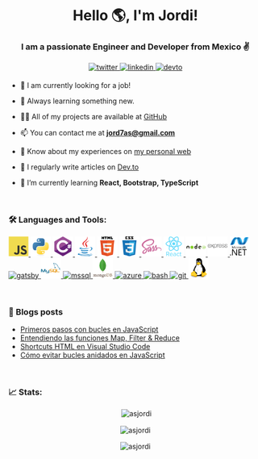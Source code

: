 <h1 align="center">Hello 🌎, I'm Jordi!</h1>
<h3 align="center">I am a passionate Engineer and Developer from Mexico ✌️</h3>

<div align="center">

  <a href="https://twitter.com/asjordi" target="_blank">
    <img src=https://img.shields.io/badge/Twitter-%2300acee.svg?&logo=twitter&logoColor=white alt=twitter style="margin-bottom: 5px;" />
  </a>

  <a href="https://linkedin.com/in/asjordi" target="_blank">
    <img src=https://img.shields.io/badge/Linkedin-%231E77B5.svg?&logo=linkedin&logoColor=white alt=linkedin style="margin-bottom: 5px;" />
  </a>

  <a href="https://dev.to/asjordi" target="_blank">
    <img src=https://img.shields.io/badge/dev.to-%2308090A.svg?&logo=dev.to&logoColor=white alt=devto style="margin-bottom: 5px;" />
  </a>

</div>

- 🔭 I am currently looking for a job!

- 📘 Always learning something new.

- 👨‍💻 All of my projects are available at [GitHub](https://github.com/ASJordi)

- 📫 You can contact me at **jord7as@gmail.com**

- 📄 Know about my experiences on [my personal web](https://asjordi.dev)

- 📝 I regularly write articles on [Dev.to](https://dev.to/asjordi)

- 🌱 I’m currently learning **React, Bootstrap, TypeScript**

<br>

### 🛠️ Languages and Tools:
<p align="left"> 
  <a href="https://developer.mozilla.org/en-US/docs/Web/JavaScript" target="_blank" rel="noreferrer"> 
    <img src="https://raw.githubusercontent.com/devicons/devicon/master/icons/javascript/javascript-original.svg" alt="javascript" width="40" height="40"/>
  </a>
  <a href="https://www.python.org" target="_blank" rel="noreferrer"> 
    <img src="https://raw.githubusercontent.com/devicons/devicon/master/icons/python/python-original.svg" alt="python" width="40" height="40"/>
  </a> 
  <a href="https://www.w3schools.com/cs/" target="_blank" rel="noreferrer">
    <img src="https://raw.githubusercontent.com/devicons/devicon/master/icons/csharp/csharp-original.svg" alt="csharp" width="40" height="40"/>
  </a> 
  <a href="https://www.java.com" target="_blank" rel="noreferrer"> 
    <img src="https://raw.githubusercontent.com/devicons/devicon/master/icons/java/java-original.svg" alt="java" width="40" height="40"/> 
  </a>
  <a href="https://www.w3.org/html/" target="_blank" rel="noreferrer"> 
    <img src="https://raw.githubusercontent.com/devicons/devicon/master/icons/html5/html5-original-wordmark.svg" alt="html5" width="40" height="40"/> 
  </a> 
  <a href="https://www.w3schools.com/css/" target="_blank" rel="noreferrer"> 
    <img src="https://raw.githubusercontent.com/devicons/devicon/master/icons/css3/css3-original-wordmark.svg" alt="css3" width="40" height="40"> 
  </a> 
  <a href="https://sass-lang.com" target="_blank" rel="noreferrer"> 
    <img src="https://raw.githubusercontent.com/devicons/devicon/master/icons/sass/sass-original.svg" alt="sass" width="40" height="40"/> 
  </a> 
  <a href="https://reactjs.org/" target="_blank" rel="noreferrer"> 
    <img src="https://raw.githubusercontent.com/devicons/devicon/master/icons/react/react-original-wordmark.svg" alt="react" width="40" height="40"/> 
  </a> 
  <a href="https://nodejs.org" target="_blank" rel="noreferrer"> 
    <img src="https://raw.githubusercontent.com/devicons/devicon/master/icons/nodejs/nodejs-original-wordmark.svg" alt="nodejs" width="40" height="40"/> 
  </a>
  <a href="https://expressjs.com" target="_blank" rel="noreferrer"> 
    <img src="https://raw.githubusercontent.com/devicons/devicon/master/icons/express/express-original-wordmark.svg" alt="express" width="40" height="40"/>
  </a> 
  <a href="https://dotnet.microsoft.com/" target="_blank" rel="noreferrer"> 
    <img src="https://raw.githubusercontent.com/devicons/devicon/master/icons/dot-net/dot-net-original-wordmark.svg" alt="dotnet" width="40" height="40"/> 
  </a>
  <a href="https://www.gatsbyjs.com/" target="_blank" rel="noreferrer"> 
    <img src="https://www.vectorlogo.zone/logos/gatsbyjs/gatsbyjs-icon.svg" alt="gatsby" width="40" height="40"/> 
  </a> 
  <a href="https://www.mysql.com/" target="_blank" rel="noreferrer"> 
    <img src="https://raw.githubusercontent.com/devicons/devicon/master/icons/mysql/mysql-original-wordmark.svg" alt="mysql" width="40" height="40"/>
  </a>
  <a href="https://www.microsoft.com/en-us/sql-server" target="_blank" rel="noreferrer">
    <img src="https://www.svgrepo.com/show/303229/microsoft-sql-server-logo.svg" alt="mssql" width="40" height="40"/> 
  </a>
  <a href="https://www.mongodb.com/" target="_blank" rel="noreferrer"> 
    <img src="https://raw.githubusercontent.com/devicons/devicon/master/icons/mongodb/mongodb-original-wordmark.svg" alt="mongodb" width="40" height="40"/> 
  </a>
  <a href="https://azure.microsoft.com/en-in/" target="_blank" rel="noreferrer"> 
    <img src="https://www.vectorlogo.zone/logos/microsoft_azure/microsoft_azure-icon.svg" alt="azure" width="40" height="40"/> 
  </a> 
  <a href="https://www.gnu.org/software/bash/" target="_blank" rel="noreferrer"> 
    <img src="https://www.vectorlogo.zone/logos/gnu_bash/gnu_bash-icon.svg" alt="bash" width="40" height="40"/> 
  </a> 
  <a href="https://git-scm.com/" target="_blank" rel="noreferrer"> 
    <img src="https://www.vectorlogo.zone/logos/git-scm/git-scm-icon.svg" alt="git" width="40" height="40"/> 
  </a>
  <a href="https://www.linux.org/" target="_blank" rel="noreferrer"> 
    <img src="https://raw.githubusercontent.com/devicons/devicon/master/icons/linux/linux-original.svg" alt="linux" width="40" height="40"/>
  </a>
</p>

<br>

### 📝 Blogs posts
<!-- BLOG-POST-LIST:START -->
- [Primeros pasos con bucles en JavaScript](https://dev.to/asjordi/primeros-pasos-con-bucles-en-javascript-3149)
- [Entendiendo las funciones Map, Filter &amp; Reduce](https://dev.to/asjordi/entendiendo-las-funciones-map-filter-reduce-5efp)
- [Shortcuts HTML en Visual Studio Code](https://dev.to/asjordi/shortcuts-html-en-visual-studio-code-36pa)
- [Cómo evitar bucles anidados en JavaScript](https://dev.to/asjordi/como-evitar-bucles-anidados-en-javascript-50b7)
<!-- BLOG-POST-LIST:END -->

<br>

### 📈 Stats:

<p align="center">&nbsp;<img align="center" src="https://github-readme-stats.vercel.app/api?username=asjordi&show_icons=true&locale=en&count_private=true&include_all_commits=true" alt="asjordi"/></p>

<p align="center"><img align="center" src="https://github-readme-streak-stats.herokuapp.com/?user=asjordi&" alt="asjordi"/></p>

<p align="center"><img align="center" src="https://github-readme-stats.vercel.app/api/top-langs?username=asjordi&show_icons=true&locale=en&layout=compact&count_private=true&include_all_commits=true" alt="asjordi"/></p>
